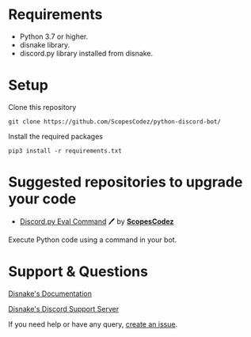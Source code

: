 # Requirements
- Python 3.7 or higher.
- disnake library.
- discord.py library installed from disnake.

# Setup
Clone this repository
```
git clone https://github.com/ScopesCodez/python-discord-bot/
```
Install the required packages
```
pip3 install -r requirements.txt
```

# Suggested repositories to upgrade your code
- [Discord.py Eval Command](https://github.com/ScopesCodez/discordpy-eval-command) 🖊 by **[ScopesCodez](https://github.com/ScopesCodez)**

Execute Python code using a command in your bot.

# Support & Questions
[Disnake's Documentation](https://disnake.readthedocs.io/en)

[Disnake's Discord Support Server](https://discord.gg/Dxza23ZEDS)

If you need help or have any query, [create an issue](https://github.com/ScopesCodez/python-discord-bot/issues/new).
